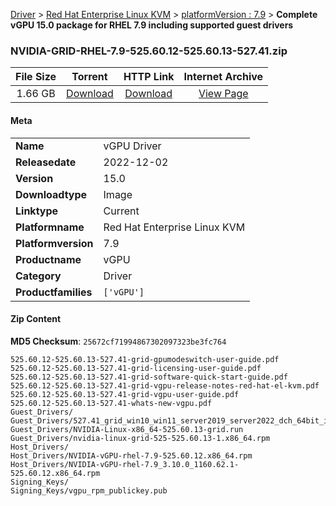 
[Driver](/README.md)  >  [Red Hat Enterprise Linux KVM](/index/Driver/Red_Hat_Enterprise_Linux_KVM.md)  >  [platformVersion : 7.9](/index/Driver/Red_Hat_Enterprise_Linux_KVM/7.9.md)  >  **Complete vGPU 15.0 package for RHEL 7.9 including supported guest drivers**


### NVIDIA-GRID-RHEL-7.9-525.60.12-525.60.13-527.41.zip

| **File Size** | **Torrent**  | **HTTP Link** | **Internet Archive** |
|:-------------:|:------------:|:-------------:|:--------------------:|
| 1.66 GB |  [Download](https://archive.org/download/nvgpu_NVIDIA-GRID-RHEL-7.9-525.60.12-525.60.13-527.41.zip/nvgpu_NVIDIA-GRID-RHEL-7.9-525.60.12-525.60.13-527.41.zip_archive.torrent)       | [Download](https://archive.org/compress/nvgpu_NVIDIA-GRID-RHEL-7.9-525.60.12-525.60.13-527.41.zip) | [View Page](https://archive.org/details/nvgpu_NVIDIA-GRID-RHEL-7.9-525.60.12-525.60.13-527.41.zip)       |

#### Meta

<table>
<tr><td><strong>Name</strong></td><td>vGPU Driver</td></tr>
<tr><td><strong>Releasedate</strong></td><td>2022-12-02</td></tr>
<tr><td><strong>Version</strong></td><td>15.0</td></tr>
<tr><td><strong>Downloadtype</strong></td><td>Image</td></tr>
<tr><td><strong>Linktype</strong></td><td>Current</td></tr>
<tr><td><strong>Platformname</strong></td><td>Red Hat Enterprise Linux KVM</td></tr>
<tr><td><strong>Platformversion</strong></td><td>7.9</td></tr>
<tr><td><strong>Productname</strong></td><td>vGPU</td></tr>
<tr><td><strong>Category</strong></td><td>Driver</td></tr>
<tr><td><strong>Productfamilies</strong></td><td><code>['vGPU']</code></td></tr>
</table>

#### Zip Content

**MD5 Checksum**: `25672cf71994867302097323be3fc764`

```text
525.60.12-525.60.13-527.41-grid-gpumodeswitch-user-guide.pdf
525.60.12-525.60.13-527.41-grid-licensing-user-guide.pdf
525.60.12-525.60.13-527.41-grid-software-quick-start-guide.pdf
525.60.12-525.60.13-527.41-grid-vgpu-release-notes-red-hat-el-kvm.pdf
525.60.12-525.60.13-527.41-grid-vgpu-user-guide.pdf
525.60.12-525.60.13-527.41-whats-new-vgpu.pdf
Guest_Drivers/
Guest_Drivers/527.41_grid_win10_win11_server2019_server2022_dch_64bit_international.exe
Guest_Drivers/NVIDIA-Linux-x86_64-525.60.13-grid.run
Guest_Drivers/nvidia-linux-grid-525-525.60.13-1.x86_64.rpm
Host_Drivers/
Host_Drivers/NVIDIA-vGPU-rhel-7.9-525.60.12.x86_64.rpm
Host_Drivers/NVIDIA-vGPU-rhel-7.9_3.10.0_1160.62.1-525.60.12.x86_64.rpm
Signing_Keys/
Signing_Keys/vgpu_rpm_publickey.pub
```